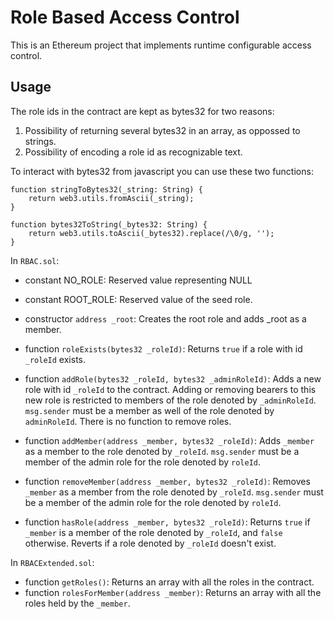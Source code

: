 # Role Based Access Control

This is an Ethereum project that implements runtime configurable access control.

## Usage

The role ids in the contract are kept as bytes32 for two reasons:
1. Possibility of returning several bytes32 in an array, as oppossed to strings.
2. Possibility of encoding a role id as recognizable text.

To interact with bytes32 from javascript you can use these two functions:
```
function stringToBytes32(_string: String) {
    return web3.utils.fromAscii(_string);
}

function bytes32ToString(_bytes32: String) {
    return web3.utils.toAscii(_bytes32).replace(/\0/g, '');
}
```

In `RBAC.sol`:
* constant NO_ROLE: Reserved value representing NULL
* constant ROOT_ROLE: Reserved value of the seed role.

* constructor `address _root`: Creates the root role and adds _root as a member.

* function `roleExists(bytes32 _roleId)`: Returns `true` if a role with id `_roleId` exists.
* function `addRole(bytes32 _roleId, bytes32 _adminRoleId)`: Adds a new role with id `_roleId` to the contract. Adding or removing bearers to this new role is restricted to members of the role denoted by `_adminRoleId`. `msg.sender` must be a member as well of the role denoted by `adminRoleId`. There is no function to remove roles.
* function `addMember(address _member, bytes32 _roleId)`: Adds `_member` as a member to the role denoted by `_roleId`. `msg.sender` must be a member of the admin role for the role denoted by `roleId`.
* function `removeMember(address _member, bytes32 _roleId)`: Removes `_member` as a member from the role denoted by `_roleId`. `msg.sender` must be a member of the admin role for the role denoted by `roleId`.
* function `hasRole(address _member, bytes32 _roleId)`: Returns `true` if `_member` is a member of the role denoted by `_roleId`, and `false` otherwise. Reverts if a role denoted by `_roleId` doesn't exist.

In `RBACExtended.sol`:
* function `getRoles()`: Returns an array with all the roles in the contract.
* function `rolesForMember(address _member)`: Returns an array with all the roles held by the `_member`.